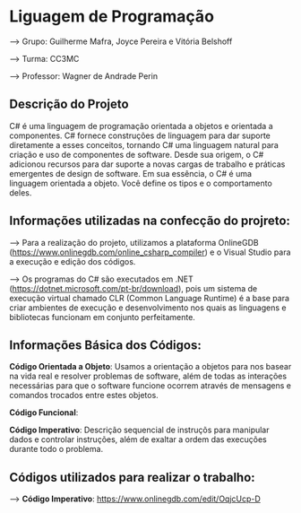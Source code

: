 # Liguagem de Programação
--> Grupo: Guilherme Mafra, Joyce Pereira e Vitória Belshoff

--> Turma: CC3MC

--> Professor: Wagner de Andrade Perin

## Descrição do Projeto
C# é uma linguagem de programação orientada a objetos e orientada a componentes. C# fornece construções de linguagem para dar suporte diretamente a esses conceitos, tornando C# uma linguagem natural para criação e uso de componentes de software. Desde sua origem, o C# adicionou recursos para dar suporte a novas cargas de trabalho e práticas emergentes de design de software. Em sua essência, o C# é uma linguagem orientada a objeto. Você define os tipos e o comportamento deles.

## Informações utilizadas na confecção do projreto:
--> Para a realização do projeto, utilizamos a plataforma OnlineGDB (https://www.onlinegdb.com/online_csharp_compiler) e o Visual Studio para a execução e edição dos códigos.

--> Os programas do C# são executados em .NET (https://dotnet.microsoft.com/pt-br/download), pois um sistema de execução virtual chamado CLR (Common Language Runtime) é a base para criar ambientes de execução e desenvolvimento nos quais as linguagens e bibliotecas funcionam em conjunto perfeitamente.

## Informações Básica dos Códigos:
**Código Orientada a Objeto**: Usamos a orientação a objetos para nos basear na vida real e resolver problemas de software, além de todas as interações necessárias para que o software funcione ocorrem através de mensagens e comandos trocados entre estes objetos.

**Código Funcional**:

**Código Imperativo**: Descrição sequencial de instruçõs para manipular dados e controlar instruções, além de exaltar a ordem das execuções durante todo o problema.


## Códigos utilizados para realizar o trabalho:



--> **Código Imperativo**: https://www.onlinegdb.com/edit/OqjcUcp-D

